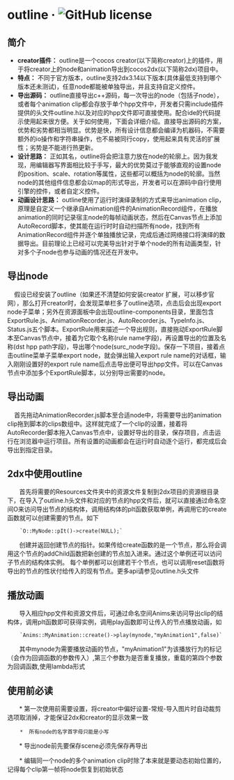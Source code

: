 outline &middot; ![GitHub license](https://img.shields.io/badge/license-MIT-blue.svg)
=======
简介
-------
* **creator插件：** outline是一个cocos creator(以下简称creator)上的插件，用于将creator上的node和animation导出到cocos2dx(以下简称2dx)项目中。
* **特点：** 不同于官方版本，outline支持2dx3.14以下版本(具体最低支持到哪个版本还未测试)，任意node都能被单独导出，并且支持自定义控件。
* **导出源码：** outline直接导出c++源码，每一次导出的node（包括子node），或者每个animation clip都会存放于单个hpp文件中，开发者只需include插件提供的头文件outline.h以及对应的hpp文件即可直接使用。配合ide的代码提示使用起来很方便。关于如何使用，下面会详细介绍。直接导出源码的方案，优势和劣势都相当明显。优势是快，所有设计信息都会编译为机器码，不需要额外的io操作和字符串操作，也不易被同行copy，使用起来具有灵活的扩展性；劣势是不能进行热更新。
* **设计思路：** 正如其名，outline将会把注意力放在node的轮廓上。因为我发现，用编辑器写界面相比较于手写，最大的优势莫过于能够直观的设置node的position、scale、rotation等属性，这些都可以概括为node的轮廓。当然node的其他组件信息都会以map的形式导出，开发者可以在源码中自行使用引擎的控件，或者自定义控件。
* **动画设计思路：** outline使用了运行时演绎录制的方式来导出animation clip，原理是自定义一个继承自Animation组件的AnimationRecord组件，在播放animation的同时记录宿主node的每帧动画状态，然后在Canvas节点上添加AutoRecord脚本，使其能在运行时时自动扫描所有node，找到所有AnimationRecord组件并逐个单独播放记录，完成后通过网络接口将演绎的数据导出。目前理论上已经可以完美导出针对于单个node的所有动画类型，针对多个子node也参与动画的情况还在开发中。

导出node
--------
        假设已经安装了outline（如果还不清楚如何安装creator 扩展，可以移步官网），那么打开creator时，会发现菜单栏多了outline选项，点击后会出现export node子菜单；另外在资源面板中会出现outline-components目录，里面包含ExportRule.js、AnimationRecorder.js、AutoRecorder.js、TypeInfo.js、Status.js五个脚本。ExportRule用来描述一个导出规则，直接拖动ExportRule脚本至Canvas节点中，接着为它取个名称(rule name字段)，再设置导出的位置及名称(dst hpp path字段)，导出哪个node(surc_node字段)。保存一下项目，接着点击outline菜单子菜单export node，就会弹出输入export rule name的对话框，输入刚刚设置好的export rule name后点击导出便可导出hpp文件。可以在Canvas节点中添加多个ExportRule脚本，以分别导出需要的node。 
    
导出动画
--------
        首先拖动AnimationRecorder.js脚本至合适node中，将需要导出的animation clip拖到脚本的clips数组中。这样就完成了一个clip的设置，接着将AutoRecorder脚本拖入Canvas节点中，设置好导出的目录，保存项目，点击运行在浏览器中运行项目。所有设置的动画都会在运行时自动逐个运行，都完成后会导出到指定目录。 
    
2dx中使用outline
----------------
        首先将需要的Resources文件夹中的资源文件复制到2dx项目的资源根目录下，在导入了outline.h头文件和对应的节点的hpp文件后，就可以直接通过命名空间O来访问导出节点的结构体，调用结构体的pIt函数获取单例，再调用它的create函数就可以创建需要的节点。如下 
        
        `O::MyNode::pIt()->create(NULL);`  
        
        创建并返回创建节点的指针。如果传给create函数的是一个节点，那么将会调用这个节点的addChild函数把新创建的节点加入进来。通过这个单例还可以访问子节点的结构体实例。 每个单例都可以创建若干个节点，也可以调用reset函数将导出的节点的性状付给传入的现有节点。更多api请参见outline.h头文件  
        
播放动画
--------
        导入相应hpp文件和资源文件后，可通过命名空间Anims来访问导出clip的结构体，调用pIt函数即可获得实例，调用play函数即可让传入的节点播放动画，如  
        
        `Anims::MyAnimation::create()->play(mynode,"myAnimation1",false)`  
        
        其中mynode为需要播放动画的节点，"myAnimation1"为该播放行为的标记（会作为回调函数的参数传入）,第三个参数为是否重复播放，重载的第四个参数为回调函数,使用lambda形式 
        
使用前必读
---------
        *  第一次使用前需要设置，将creator中偏好设置-常规-导入图片时自动裁剪选项取消掉，才能保证2dx和creator的显示效果一致 
        
        *  所有node的名字首字母只能是小写 
        
        *  导出node前先要保存scene必须先保存再导出 
        
        *  编辑同一个node的多个animation clip时除了本来就是要动态初始位置的，记得每个clip第一帧将node恢复到初始状态
